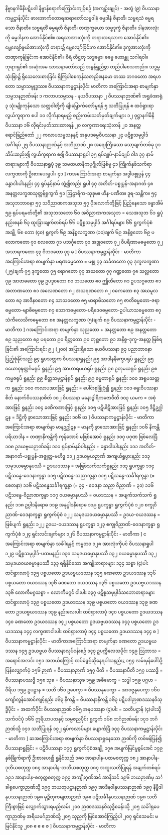 နိဗ္ဗာနဂါမိနိပဋိပဒါ
နိဗ္ဗာန်ရောက်ကြောင်းကျင့်စဉ် (အကျဉ်းချုပ်) - အတွဲ (၉)
ဝိပဿနာကမ္မဋ္ဌာန်းပိုင်း
ဖားအောက်တောရဆရာတော်သဗ္ဗဒါနံ ဓမ္မဒါနံ ဇိနာတိ၊
သဗ္ဗရသံ ဓမ္မရသော ဇိနာတိ။
သဗ္ဗရတိံ ဓမ္မရတိ ဇိနာတိ၊
တဏှက္ခယော သဗ္ဗဒုက္ခံ ဇိနာတိ။
ဒါနအားလုံးကို ဓမ္မဒါနက အောင်နိုင်၏။
အရသာအားလုံးကို တရားအရသာက အောင်နိုင်၏။
မွေ့လျော်ဖွယ်အားလုံးကို တရား၌ မွေ့လျော်ခြင်းက အောင်နိုင်၏။
ဒုက္ခအားလုံးကို တဏှာကုန်ခြင်းက အောင်နိုင်၏။
စိရံ တိဋ္ဌတု သဒ္ဓမ္မော၊ ဓမ္မေ ဟောန္တု သဂါရဝါ။
ဘုရားရှင်၏ အဆုံးအမ သာသနာတော်သည်
အဓွန့်ရှည်စွာ တည်ပါစေသတည်း။
သဒ္ဓမ္မသုံးဖြာ၌ ရိုသေလေးစားခြင်း ရှိကြပါစေကုန်သတည်း။နမော တဿ ဘဂ၀တော အရဟတော သမ္မာသမ္ဗုဒ္ဓဿ။
ဝိပဿနာကမ္မဋ္ဌာန်းပိုင်း
မာတိကာ
အကြောင်းအရာ စာမျက်နှာ
သမ္မသနဉာဏ်ခန်း ၁
ကလာပသမ္မသန - နယဝိပဿနာ ၂
ဝိပဿနာဉာဏ်၏ အရှုခံအာရုံ ၃
သုံးမျိုးကုန်သော သတ္တဝါတို့ကို ချီးမြှောက်တော်မူရန် ၅
သတိပြုရန် ၈
ထင်ရှားရာ လွယ်ကူရာက စပါ ၁၀
လိုက်နာရမည့် စည်းကမ်းသတ်မှတ်ချက်များ ၁၂
ဝုဋ္ဌာနဂါမိနိဝိပဿနာ ၁၆
လိုရင်းမှတ်သားထားရန် ၂၀
လက္ခဏာရေးသုံးတန် ၂၀
အနတ္တရောင်ခြည်တော် ၂၂
ကလာပသမ္မသနနှင့် အနုပဒဓမ္မဝိပဿနာ ၂၄
ပဋိစ္စသမုပ္ပါဒ် အင်္ဂါရပ် ၂၅
ဝိပဿနာဉာဏ်နှင့် အဘိညာဏ် ၂၈
အရေးကြီးသော သော့ချက်တစ်ခု ၃၁
သိမ်းဆည်း၍ လွယ်ကူရာက စ၍ ဝိပဿနာရှုပါ ၃၅
ရုပ်ချုပ်-နာမ်ချုပ် ဝါဒ ၃၇
နာမ်တရားများကို ဝိပဿနာရှုပုံ ၃၉
သမထယာနိကပုဂ္ဂိုလ်ဖြစ်မူ ၄၁
ကြိုက်နှစ်သက်ရာ လက္ခဏာကို ဦးစားပေးရှုပါ။ ၄၁
] ကအကြောင်းအရာ စာမျက်နှာ
အဒ္ဓါပစ္စုပ္ပန် ၄၄
ခန္ဓာငါးပါးနည်း ၄၄
ရုပ်နှင့်နာမ် တွဲ၍လည်း ရှုပါ ၄၇
အတိတ်-ပစ္စုပ္ပန်-အနာဂတ် ၄၈
အနတ္တလက္ခဏသုတ္တန်ရှုကွက် ၅၁
ဩဠာရိက-သုခုမ။ ဟီန-ပဏီတ။ ဒူရ-သန္တိက။ ၅၄
အသုဘဘာ၀နာ ၅၇
သဝိညာဏကအသုဘ ၅၇
ပိုးလောက်တို့ဖြင့် ပြည့်နေသော ခန္ဓာအိမ် ၅၉
ရုပ်ပရမတ်တို့၏ အသုဘသဘော ၆၀
အဝိညာဏကအသုဘ = သေအသုဘ ၆၁
ရှုပုံနည်းစနစ် ၆၃
ထူးခြားချက်တစ်ရပ် ၆၆
ပဋိစ္စသမုပ္ပါဒ် အင်္ဂါရပ်များ ၆၆
ရှုကွက်ပုံစံ အချို့ ၆၈
တော (၄၀) ရှုကွက် ၆၉
အနိစ္စလက္ခဏာ (၁၀)ချက် ၆၉
အနိစ္စတော ၆၉
ပလောကတော ၇၁
စလတော ၇၁
ပဘင်္ဂုတော ၇၁
အဒ္ဓု၀တော ၇၂
ဝိပရိဏာမဓမ္မတော ၇၂
အသာရကတော ၇၃
ဝိဘ၀တော ၇၃
ခ ] ဝိပဿနာကမ္မဋ္ဌာန်းပိုင်း - မာတိကာအကြောင်းအရာ စာမျက်နှာ
မရဏဓမ္မတော = မစ္စု ၇၃
သင်္ခတတော ၇၃
ဒုက္ခလက္ခဏာ (၂၅)ချက် ၇၅
ဒုက္ခတော ၇၅
ရောဂတော ၇၇
အဃတော ၇၇
ဂဏ္ဍတော ၇၈
သလ္လတော ၇၉
အာဗာဓတော ၇၉
ဥပဒ္ဒ၀တော ၈၀
ဘယတော ၈၀
ဤတိတော ၈၁
ဥပသဂ္ဂတော ၈၁
အတာဏတော ၈၁
အလေဏတော ၈၂
အသရဏတော ၈၂
၀ဓကတော ၈၃
အဃမူလတော ၈၃
အာဒီန၀တော ၈၄
သာသ၀တော ၈၅
မာရာမိသတော ၈၅
ဇာတိဓမ္မတော-ဇရာဓမ္မတော-ဗျာဓိဓမ္မတော ၈၇
သောကဓမ္မတော-ပရိဒေ၀ဓမ္မတော-ဥပါယာသဓမ္မတော ၈၇
သံကိလေသိကဓမ္မတော ၈၈
အနတ္တလက္ခဏာ (၅)ချက် ၈၉
ဝိပဿနာကမ္မဋ္ဌာန်းပိုင်း - မာတိကာ ] ဂအကြောင်းအရာ စာမျက်နှာ
သုညတော + အနတ္တတော ၈၉
အနတ္တတော ၈၉
သုညတော ၈၉
ပရတော ၉၀
ရိတ္တတော ၉၀
တုစ္ဆတော ၉၁
အနိစ္စ-ဒုက္ခ-အနတ္တ ဖြစ်ရခြင်း၏ အကြောင်းရင်း ၉၂
(၂၀၀) အပြားရှိသော နယဝိပဿနာ ၉၃
ပညာဘာ၀နာ ပြည့်စုံနိုင်သည် ၉၄
ရူပသတ္တက ဝိပဿနာရှုနည်း ၉၅
အာဒါနနိက္ခေပရုပ် ရှုနည်း ၉၅
၀ယောဝုဍ္ဎတ္ထင်္ဂမရုပ် ရှုနည်း ၉၅
အာဟာရမယရုပ် ရှုနည်း ၉၈
ဥတုမယရုပ် ရှုနည်း ၉၈
ကမ္မဇရုပ် ရှုနည်း ၉၉
စိတ္တသမုဋ္ဌာန်ရုပ် ရှုနည်း ၉၉
ဓမ္မတာရုပ် ရှုနည်း ၁၀၀
အရူပသတ္တက ရှုနည်း ၁၀၀
ကလာပအားဖြင့် ရှုနည်း = ပေါင်းစုခြုံငုံ၍ ရှုနည်း ၁၀၁
ရှေးဝိပဿနာစိတ် နောက်ဝိပဿနာစိတ် ၁၀၂
ဝိပဿနာ မနောဒွါရိကဇောဝီထိ ၁၀၃
ယမက = အစုံအားဖြင့် ရှုနည်း ၁၀၄
ခဏိကအားဖြင့် ရှုနည်း ၁၀၅
ပဋိပါဋိအားဖြင့် ရှုနည်း ၁၀၅
ဒိဋ္ဌိဥဂ္ဃါဋန = ဒိဋ္ဌိကို ခွာသောအားဖြင့် ရှုနည်း ၁၀၆
ဃ ] ဝိပဿနာကမ္မဋ္ဌာန်းပိုင်း - မာတိကာအကြောင်းအရာ စာမျက်နှာ
မာနဥဂ္ဃါဋန = မာနကို ခွာသောအားဖြင့် ရှုနည်း ၁၀၆
နိကန္တိ ပရိယာဒါန = တဏှာနိကန္တိကို ကုန်အောင်
မဖြစ်အောင် ရှုနည်း ၁၀၇
ပဂုဏ ဖြစ်လေပြီ ၁၀၈
ဥဒယဗ္ဗယဉာဏ်ခန်း ၁၁၁
ရုပ်နာမ်နှစ်ပါးနည်း + ခန္ဓာငါးပါးနည်း ၁၁၁
အတိတ်-အနာဂတ်-ပစ္စုပ္ပန်-အဇ္ဈတ္တ-ဗဟိဒ္ဓ ၁၁၂
ဥဒယဗ္ဗယဉာဏ် အကျယ်ရှုပွားနည်း ၁၁၃
သမုဒယဓမ္မာနုပဿီ = ဥဒယဒဿန = အဖြစ်သက်သက်ရှုနည်း ၁၁၃
ရူပက္ခန္ဓာ ၁၁၄
ပဋိသန္ဓေ-ဝေဒနာက္ခန္ဓာ ၁၁၅
ပဋိသန္ဓေ-သညာက္ခန္ဓာ ၁၁၅
ပဋိသန္ဓေ-သင်္ခါရက္ခန္ဓာ (= စေတနာ) ၁၁၆
ပဋိသန္ဓေသင်္ခါရက္ခန္ဓာ (= ၃၄ - ဝေဒနာ သညာ ဝိညာဏ် = ၃၁) ၁၁၆
ပဋိသန္ဓေ-ဝိညာဏက္ခန္ဓာ ၁၁၇
၀ယဓမ္မာနုပဿီ = ၀ယဒဿန = အပျက်သက်သက် ရှုနည်း ၁၁၈
ဥပ္ပါဒနိရောဓ ၁၁၉
အနုပ္ပါဒနိရောဓ ၁၁၉
ရူပက္ခန္ဓာ ရှုကွက်ပုံစံ ၁၂၀
စက္ခုဝိညာဏ်-ဝေဒနာက္ခန္ဓာ ရှုကွက်ပုံစံ ၁၂၂
သမုဒယ၀ယဓမ္မာနုပဿီ = ဥဒယ-၀ယဒဿန = ဖြစ်ပျက် ရှုနည်း ၁၂၂
ဥဒယ-၀ယဒဿန ရူပက္ခန္ဓာ ၁၂၃
စက္ခုဝိညာဏ်-ဝေဒနာက္ခန္ဓာ ရှုကွက်ပုံစံ ၁၂၄
ရှင်းလင်းချက်များ ၁၂၆
ဝိပဿနာကမ္မဋ္ဌာန်းပိုင်း - မာတိကာ ] ငအကြောင်းအရာ စာမျက်နှာ
သင်္ခါရနှင့် ကမ္မဘ၀ ၁၂၈
အားလုံးကိုပင် ဝိပဿနာရှုပါ ၁၂၉
ပဋိစ္စသမုပ္ပါဒ်-ပထမနည်း ၁၃၀
သမုဒယဓမ္မာနုပဿီ ၁၃၂
၀ယဓမ္မာနုပဿီ ၁၃၂
သမုဒယ၀ယဓမ္မာနုပဿီ ၁၃၃
ရရှိနိုင်သော အကျိုးတရားများ ၁၃၄
သစ္စာ (၄)ပါး ထင်ရှားလာပုံ ၁၃၅
ပစ္စယတော ဥဒယဗ္ဗယဒဿန ၁၃၅
ခဏတော ဥဒယဒဿန ၁၃၆
ပစ္စယတော ၀ယဒဿန ၁၃၆
ခဏတော ၀ယဒဿန ၁၃၆
ပစ္စယတော ဥဒယဗ္ဗယဒဿန ၁၃၆
လောကီမဂ္ဂသစ္စာ = လောကီမဂ္ဂင် ငါးပါး ၁၃၇
ပဋိစ္စသမုပ္ပါဒ်သဘောတရားများ ထင်ရှားလာပုံ ၁၃၉
ပစ္စယတော ဥဒယဒဿန ၁၃၉
ပစ္စယတော ၀ယဒဿန ၁၃၉
ခဏတော ဥဒယဗ္ဗယဒဿန ၁၃၉
နည်းလေးပါး ထင်ရှားလာပုံ ၁၄၀
ပစ္စယတော ဥဒယဒဿန ၁၄၀
ခဏတော ဥဒယဒဿန ၁၄၂
ပစ္စယတော ဥဒယဗ္ဗယဒဿန ၁၄၃
ပစ္စယတော ဥဒယဒဿန ၁၄၄
လက္ခဏာငါးပါး ထင်ရှားလာပုံ ၁၄၄
ပစ္စယတော ဥဒယဒဿန ၁၄၄
စ ] ဝိပဿနာကမ္မဋ္ဌာန်းပိုင်း - မာတိကာအကြောင်းအရာ စာမျက်နှာ
ခဏတော ဥဒယဗ္ဗယဒဿန ၁၄၅
ဥဒယဗ္ဗယ ဝိပဿနာလုပ်ငန်းစဉ် ၁၄၇
ဥပက္ကိလေသပိုင်း ၁၄၉
ဩဘာသ = အရောင်အလင်း ၁၅၁
အဘယ်ကြောင့် ထပ်မံဖွင့်ဆိုနေရပါသနည်း¿ ၁၅၄
လမ်းမှန်ပေါ်သို့ ပြန်လျှောက်ပုံ ၁၅၆
ဉာဏံ = ဝိပဿနာဉာဏ် ၁၅၇
ပီတိ = ဝိပဿနာပီတိ ၁၅၇
ပဿဒ္ဓိ = ဝိပဿနာပဿဒ္ဓိ ၁၅၈
သုခ = ဝိပဿနာသုခ ၁၅၉
အဓိမောက္ခ = သဒ္ဓါ ၁၅၉
ပဂ္ဂဟ = ဝီရိယ ၁၅၉
ဥပဋ္ဌာန = သတိ ၁၆၀
ဥပေက္ခာ = ဝိပဿနုပေက္ခာ + အာဝဇ္ဇနုပေက္ခာ ၁၆၀
ကျော်လွန်အောင်ကျင့်နည်း ၁၆၃
နိကန္တိ = ဝိပဿနာနိကန္တိ ၁၆၃
ပဋိပဒါဉာဏဒဿနဝိသုဒ္ဓိပိုင်း = အထက်ပိုင်း ဝိပဿနာဉာဏ် ၁၆၅
အနုပဿနာ (၄)ပါး = သတိပဋ္ဌာန် (၄)ပါးသို့ သက်ဝင်ပုံ ၁၆၆
ဣရိယာပထနှင့် သမ္ပဇညပိုင်း ရှုကွက် ၁၆၈
ဘင်္ဂဉာဏ်ခန်း ၁၇၁
ဘင်္ဂဉာဏ်သို့ ၁၇၁
သတိပြုရန် ၁၇၂
ရုပ်ကလာပ်များ ပျောက်ပြီ ၁၇၃
ဝိပဿနာကမ္မဋ္ဌာန်းပိုင်း - မာတိကာ ] ဆအကြောင်းအရာ စာမျက်နှာ
ဝိပဿနာရှုနေသော ဉာဏ်ကို တစ်ဖန်ပြန်၍
ဝိပဿနာရှုခြင်း = ပဋိဝိပဿနာ ၁၇၇
ရှုကွက်ပုံစံအချို့ ၁၇၈
အပျက်မြင်မှုစွမ်းအင် ၁၇၉
နှစ်ခြိုက်ရာကို ဦးစားပေး၍ ရှုနိုင်သည် ၁၈၀
အာနာပါန-ပထမစတုက္က ၁၈၂
အာနာပါန-ဒုတိယစတုက္က ၁၈၄
အာနာပါန-တတိယစတုက္က ၁၈၇
အထူးသတိပြုရန် အချက်တစ်ရပ် ၁၉၁
အာနာပါန-စတုတ္ထစတုက္က ၁၉၃
အကျိုးဂုဏ်အင် အာနိသင် ၁၉၆
ဘယဉာဏ်မှ သင်္ခါရုပေက္ခာဉာဏ်သို့ ၁၉၇
ဘယတုပဋ္ဌာနဉာဏ် ၁၉၇
အာဒီနဝါနုပဿနာဉာဏ် ၁၉၇
နိဗ္ဗိဒါနုပဿနာဉာဏ် ၁၉၈
မုဉ္စိတုကမျတာဉာဏ် ၁၉၈
ပဋိသင်္ခါနုပဿနာဉာဏ် ၁၉၈
သတိကြီးစွာဖြင့် လျှောက်သွားရမည့်လမ်း ၂၀၀
ဉာဏဒဿနဝိသုဒ္ဓိစခန်းသို့ ၂၀၅
သင်္ခါရုပေက္ခာဉာဏ်မှ အရိယမဂ်ဉာဏ်သို့ ၂၀၅
သုညကို မြင်အောင်ကြည့်ပါ ၂၀၇
ရှင်သေမင်း မမြင်နိုင်သူ ၂၀၈
ဧ ဧ ဧ
ဇ ] ဝိပဿနာကမ္မဋ္ဌာန်းပိုင်း - မာတိကာ